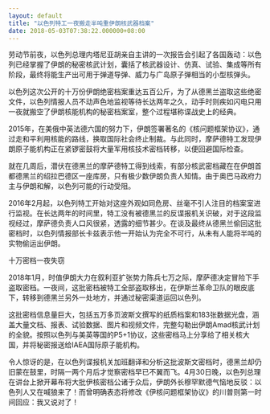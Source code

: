 ```yaml
---
layout: default
title: "以色列特工一夜搬走半吨重伊朗核武器档案"
date: 2018-05-03T07:38:22.000000+08:00
---
```


劳动节前夜，以色列总理内塔尼亚胡亲自主讲的一次报告会引起了各国轰动：以色列已经掌握了伊朗的秘密核武计划，囊括了核武器设计、仿真、试验、集成等所有阶段，最终将能生产出可用于弹道导弹、威力与广岛原子弹相当的小型核弹头。 

以色列这次公开的十万份伊朗绝密档案重达五百公斤，为了从德黑兰盗取这些绝密文件，以色列情报人员不动声色地监视等待长达两年之久，动手时则疾如闪电只用一夜就搬空了伊朗核能机构的秘密档案室，整个过程堪称谍战史上的经典。 

2015年，在美俄中英法德六国的努力下，伊朗签署著名的《核问题框架协议》，通过走和平利用核能的路线，换取国际社会终止制裁。与此同时，摩萨德特工发现伊朗原子能机构正在紧锣密鼓将大量军用核技术密档转移，以便回避国际检查。 

就在几周后，潜伏在德黑兰的摩萨德特工得到线索，有部分核武密档藏在在伊朗首都德黑兰的绍拉巴德区一座库房，只有极少数伊朗负责人知情。由于奥巴马政府力主与伊朗和解，以色列可能的行动受阻。 

2016年2月起，以色列特工开始对这座外观如同危房、丝毫不引人注目的档案室进行监视。在长达两年的时间里，特工没有被德黑兰的反谍报机关识破，对于这段监视经过，摩萨德负责人口风很紧，透露的细节甚少。在谈及最终从德黑兰偷回这批密档时，以色列情报部长卡兹表示他一开始认为完全不可行，从未有人能将半吨的实物偷运出伊朗。 

十万密档一夜失窃 

2018年1月，时值伊朗大力在叙利亚扩张势力陈兵七万之际，摩萨德决定冒险下手盗取密档。一夜间，这批密档被特工全部盗取移出，在伊斯兰革命卫队的眼皮底下，转移到德黑兰另外一处地方，并通过秘密渠道运回以色列。 

这批密档信息量巨大，包括五万多页波斯文撰写的纸质档案和183张数据光盘，涵盖大量文档、报表、试验数据、图片和视频文件，完整勾勒出伊朗Amad核武计划的全貌。按照以色列与美英等国的P5+1协议，这些密档马上分享给了相关核大国，并将秘密报送给IAEA国际原子能机构。 

令人惊讶的是，在以色列谍报机关加班翻译和分析这批波斯文密档时，德黑兰却仍旧蒙在鼓里，时隔一两个月后才觉察密档早已不翼而飞。4月30日晚，以色列总理在讲台上掀开幕布将大批伊核密档公诸于众后，伊朗外长穆罕默德气恼地反驳：以色列人又在喊狼来了！而曾明确表态将修改《伊核问题框架协议》的川普则第一时间回应：我又说对了！ 

